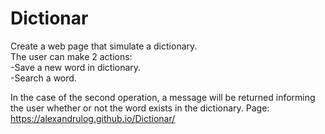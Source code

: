 # Dictionar

Create a web page that simulate a dictionary.  
The user can make 2 actions:  
-Save a new word in dictionary.  
-Search a word. 

In the case of the second operation, a message will be returned informing the user whether or not the word exists in the dictionary.
Page: https://alexandrulog.github.io/Dictionar/
